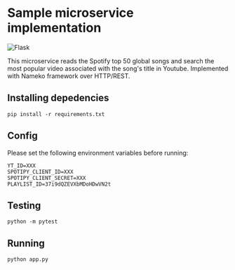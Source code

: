 # Sample microservice implementation

![Flask](https://github.com/nickmancol/python-spyt/actions/workflows/flask.yml/badge.svg)

This microservice reads the Spotify top 50 global songs and search the most popular video associated with the song's title in Youtube. Implemented with Nameko framework over HTTP/REST.

## Installing depedencies

```
pip install -r requirements.txt
```

## Config

Please set the following environment variables before running:

```
YT_ID=XXX
SPOTIPY_CLIENT_ID=XXX
SPOTIPY_CLIENT_SECRET=XXX
PLAYLIST_ID=37i9dQZEVXbMDoHDwVN2t
```

## Testing

```
python -m pytest
```

## Running 

```
python app.py
```